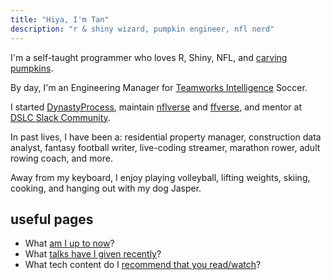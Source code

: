 ```yaml
---
title: "Hiya, I'm Tan"
description: "r & shiny wizard, pumpkin engineer, nfl nerd"
---
```


I'm a self-taught programmer who loves R, Shiny, NFL, and [carving pumpkins](/pumpkins). 

By day, I'm an Engineering Manager for [Teamworks Intelligence](https://teamworks.com/intelligence/) Soccer. 

I started [DynastyProcess](https://dynastyprocess.com), maintain [nflverse](https://github.com/nflverse) and [ffverse](https://ffverse.com), and mentor at [DSLC Slack Community](https://dslc.io). 

In past lives, I have been a: residential property manager, construction data  analyst, fantasy football writer, live-coding streamer, marathon rower, adult  rowing coach, and more.

Away from my keyboard, I enjoy playing volleyball, lifting weights, skiing, cooking, and hanging out with my dog Jasper.

## useful pages

- What [am I up to now](/now)? 
- What [talks have I given recently](/tags/talks)?
- What tech content do I [recommend that you read/watch](/recs)? 
